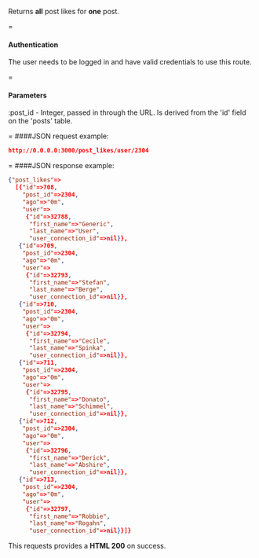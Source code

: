 <!-- --- title: GET /post_likes/user/:post_id -->

Returns **all** post likes for **one** post.

=
#### Authentication

The user needs to be logged in and have valid credentials to use this route.

=
#### Parameters

:post_id - Integer, passed in through the URL. Is derived from the 'id' field on the 'posts' table.

=
####JSON request example:
```json
http://0.0.0.0:3000/post_likes/user/2304
```

=
####JSON response example:

```json
{"post_likes"=>
  [{"id"=>708,
    "post_id"=>2304,
    "ago"=>"0m",
    "user"=>
     {"id"=>32788,
      "first_name"=>"Generic",
      "last_name"=>"User",
      "user_connection_id"=>nil}},
   {"id"=>709,
    "post_id"=>2304,
    "ago"=>"0m",
    "user"=>
     {"id"=>32793,
      "first_name"=>"Stefan",
      "last_name"=>"Berge",
      "user_connection_id"=>nil}},
   {"id"=>710,
    "post_id"=>2304,
    "ago"=>"0m",
    "user"=>
     {"id"=>32794,
      "first_name"=>"Cecile",
      "last_name"=>"Spinka",
      "user_connection_id"=>nil}},
   {"id"=>711,
    "post_id"=>2304,
    "ago"=>"0m",
    "user"=>
     {"id"=>32795,
      "first_name"=>"Donato",
      "last_name"=>"Schimmel",
      "user_connection_id"=>nil}},
   {"id"=>712,
    "post_id"=>2304,
    "ago"=>"0m",
    "user"=>
     {"id"=>32796,
      "first_name"=>"Derick",
      "last_name"=>"Abshire",
      "user_connection_id"=>nil}},
   {"id"=>713,
    "post_id"=>2304,
    "ago"=>"0m",
    "user"=>
     {"id"=>32797,
      "first_name"=>"Robbie",
      "last_name"=>"Rogahn",
      "user_connection_id"=>nil}}]}
```

This requests provides a <strong>HTML 200</strong> on success.